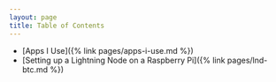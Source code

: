 ```yaml
---
layout: page
title: Table of Contents
---
```


- [Apps I Use]({% link pages/apps-i-use.md %})
- [Setting up a Lightning Node on a Raspberry Pi]({% link pages/lnd-btc.md %})

